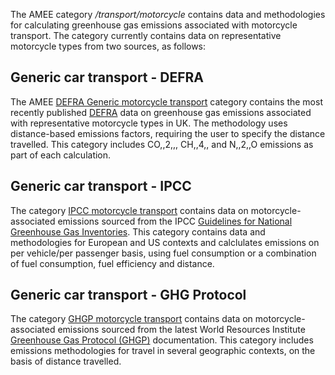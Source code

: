 The AMEE category */transport/motorcycle* contains data and
methodologies for calculating greenhouse gas emissions associated with
motorcycle transport. The category currently contains data on
representative motorcycle types from two sources, as follows:

## Generic car transport - DEFRA

The AMEE [DEFRA Generic motorcycle transport](Motorcycle_generic_Defra)
category contains the most recently published
[DEFRA](http://www.defra.gov.uk/environment/business/reporting/conversion-factors.htm)
data on greenhouse gas emissions associated with representative
motorcycle types in UK. The methodology uses distance-based emissions
factors, requiring the user to specify the distance travelled. This
category includes CO,,2,,, CH,,4,, and N,,2,,O emissions as part of each
calculation.

## Generic car transport - IPCC

The category [IPCC motorcycle
transport](Generic_motorcycle_transport_IPCC) contains data on
motorcycle-associated emissions sourced from the IPCC [Guidelines for
National Greenhouse Gas Inventories](http://www.ipcc-nggip.iges.or.jp/).
This category contains data and methodologies for European and US
contexts and calclulates emissions on per vehicle/per passenger basis,
using fuel consumption or a combination of fuel consumption, fuel
efficiency and distance.

## Generic car transport - GHG Protocol

The category [GHGP motorcycle transport](Generic_motorcycle_GHGP)
contains data on motorcycle-associated emissions sourced from the latest
World Resources Institute [Greenhouse Gas Protocol
(GHGP)](http://www.ghgprotocol.org/about-ghgp) documentation. This
category includes emissions methodologies for travel in several
geographic contexts, on the basis of distance travelled.

